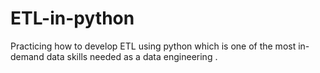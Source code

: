 # ETL-in-python
Practicing how to develop ETL using python which is one of the most in-demand data skills needed as a data engineering .
